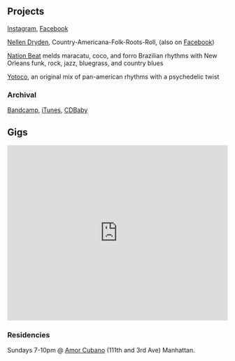 ## Projects

[Instagram](https://instagram.com/julesbelmont/),
[Facebook]()

[Nellen Dryden](http://www.nellendryden.com/), Country-Americana-Folk-Roots-Roll, (also on [Facebook](https://www.facebook.com/nellendrydenandthevisitors))

[Nation Beat](http://nationbeat.com/) melds maracatu, coco, and forro Brazilian rhythms with New Orleans funk, rock, jazz, bluegrass, and country blues

[Yotoco](http://www.yotocomusic.com/), an original mix of pan-american rhythms with a psychedelic twist

### Archival

[Bandcamp](http://julesbelmont.bandcamp.com/releases),
[iTunes](https://itunes.apple.com/us/album/archival/id843237177),
[CDBaby](http://www.cdbaby.com/cd/julesbelmont)



## Gigs
<iframe src="https://www.google.com/calendar/embed?showTitle=0&amp;showNav=0&amp;showDate=0&amp;showPrint=0&amp;showTabs=0&amp;showCalendars=0&amp;showTz=0&amp;mode=AGENDA&amp;height=400&amp;wkst=1&amp;bgcolor=%23FFFFFF&amp;src=usujbtk09v5t7ma9m9bngnmlc0%40group.calendar.google.com&amp;color=%235229A3&amp;ctz=America%2FNew_York" style=" border-width:0 " width="100%" height="400px" frameborder="0" scrolling="no"></iframe>

### Residencies

Sundays 7-10pm @ [Amor Cubano](http://amorcubanonyc.com/Home.html) (111th and 3rd Ave) Manhattan. 








